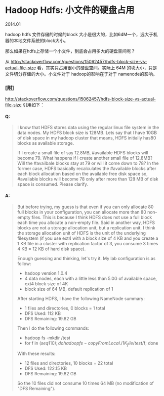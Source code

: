 # Hadoop Hdfs: 小文件的硬盘占用

2014.01

hadoop hdfs 文件存储的时候的block 大小是很大的，比如64M一个，远大于机器的本地文件系统的block大小。

那么如果在hdfs上存储一个小文件，到底会占用多大的硬盘空间呢？

从 http://stackoverflow.com/questions/15062457/hdfs-block-size-vs-actual-file-size 看，其实只占用很小的硬盘空间。实际上 64M 的块大小，只是文件切分存储的大小。小文件对于 hadoop的影响在于对于 namenode的影响。

### [附]
http://stackoverflow.com/questions/15062457/hdfs-block-size-vs-actual-file-size 引用如下：
#### Q:
> I know that HDFS stores data using the regular linux file system in the data nodes. My HDFS block size is 128MB. Lets say that I have 10GB of disk space in my hadoop cluster that means, HDFS initially has80 blocks as available storage.
>
> 
> If I create a small file of say 12.8MB, #available HDFS blocks will become 79. What happens if I create another small file of 12.8MB? Will the #availbale blocks stay at 79 or will it come down to 78? In the former case, HDFS basically recalculates the #available blocks after each block allocation based on the available free disk space so, #available blocks will become 78 only after more than 128 MB of disk space is consumed. Please clarify.

#### A:

> But before trying, my guess is that even if you can only allocate 80 full blocks in your configuration, you can allocate more than 80 non-empty files. This is because I think HDFS does not use a full block each time you allocate a non-empty file. Said in another way, HDFS blocks are not a storage allocation unit, but a replication unit. I think the storage allocation unit of HDFS is the unit of the underlying filesystem (if you use ext4 with a block size of 4 KB and you create a 1 KB file in a cluster with replication factor of 3, you consume 3 times 4 KB = 12 KB of hard disk space).
>
> 
> Enough guessing and thinking, let's try it. My lab configuration is as follow:
> - hadoop version 1.0.4
> - 4 data nodes, each with a little less than 5.0G of available space, ext4 block size of 4K
> - block size of 64 MB, default replication of 1
>
> 
> After starting HDFS, I have the following NameNode summary:
> 
> - 1 files and directories, 0 blocks = 1 total
> - DFS Used: 112 KB
> - DFS Remaining: 19.82 GB
>
>
> Then I do the following commands:
> - hadoop fs -mkdir /test
> - for f in $(seq 1 10); do hadoop fs -copyFromLocal ./1K_file /test/$f; done
>
> With these results:
> - 12 files and directories, 10 blocks = 22 total
> - DFS Used: 122.15 KB
> - DFS Remaining: 19.82 GB
>
> So the 10 files did not consume 10 times 64 MB (no modification of "DFS Remaining").
